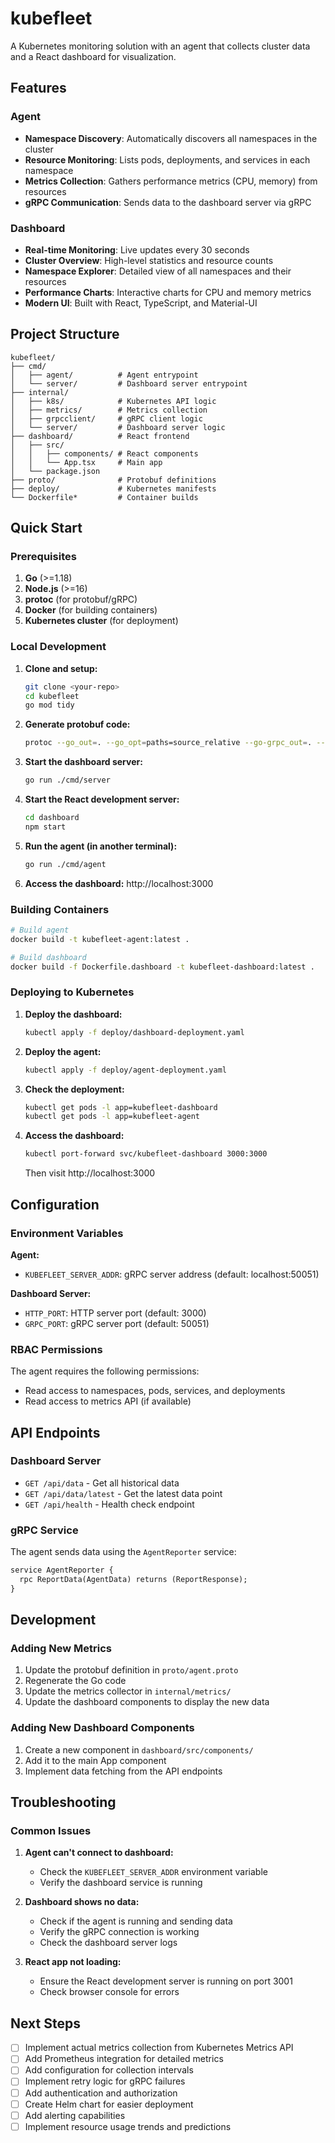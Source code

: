 # kubefleet

A Kubernetes monitoring solution with an agent that collects cluster data and a React dashboard for visualization.

## Features

### Agent
- **Namespace Discovery**: Automatically discovers all namespaces in the cluster
- **Resource Monitoring**: Lists pods, deployments, and services in each namespace
- **Metrics Collection**: Gathers performance metrics (CPU, memory) from resources
- **gRPC Communication**: Sends data to the dashboard server via gRPC

### Dashboard
- **Real-time Monitoring**: Live updates every 30 seconds
- **Cluster Overview**: High-level statistics and resource counts
- **Namespace Explorer**: Detailed view of all namespaces and their resources
- **Performance Charts**: Interactive charts for CPU and memory metrics
- **Modern UI**: Built with React, TypeScript, and Material-UI

## Project Structure

```
kubefleet/
├── cmd/
│   ├── agent/          # Agent entrypoint
│   └── server/         # Dashboard server entrypoint
├── internal/
│   ├── k8s/            # Kubernetes API logic
│   ├── metrics/        # Metrics collection
│   ├── grpcclient/     # gRPC client logic
│   └── server/         # Dashboard server logic
├── dashboard/          # React frontend
│   ├── src/
│   │   ├── components/ # React components
│   │   └── App.tsx     # Main app
│   └── package.json
├── proto/              # Protobuf definitions
├── deploy/             # Kubernetes manifests
└── Dockerfile*         # Container builds
```

## Quick Start

### Prerequisites

1. **Go** (>=1.18)
2. **Node.js** (>=16)
3. **protoc** (for protobuf/gRPC)
4. **Docker** (for building containers)
5. **Kubernetes cluster** (for deployment)

### Local Development

1. **Clone and setup:**
   ```sh
   git clone <your-repo>
   cd kubefleet
   go mod tidy
   ```

2. **Generate protobuf code:**
   ```sh
   protoc --go_out=. --go_opt=paths=source_relative --go-grpc_out=. --go-grpc_opt=paths=source_relative proto/agent.proto
   ```

3. **Start the dashboard server:**
   ```sh
   go run ./cmd/server
   ```

4. **Start the React development server:**
   ```sh
   cd dashboard
   npm start
   ```

5. **Run the agent (in another terminal):**
   ```sh
   go run ./cmd/agent
   ```

6. **Access the dashboard:** http://localhost:3000

### Building Containers

```sh
# Build agent
docker build -t kubefleet-agent:latest .

# Build dashboard
docker build -f Dockerfile.dashboard -t kubefleet-dashboard:latest .
```

### Deploying to Kubernetes

1. **Deploy the dashboard:**
   ```sh
   kubectl apply -f deploy/dashboard-deployment.yaml
   ```

2. **Deploy the agent:**
   ```sh
   kubectl apply -f deploy/agent-deployment.yaml
   ```

3. **Check the deployment:**
   ```sh
   kubectl get pods -l app=kubefleet-dashboard
   kubectl get pods -l app=kubefleet-agent
   ```

4. **Access the dashboard:**
   ```sh
   kubectl port-forward svc/kubefleet-dashboard 3000:3000
   ```
   Then visit http://localhost:3000

## Configuration

### Environment Variables

**Agent:**
- `KUBEFLEET_SERVER_ADDR`: gRPC server address (default: localhost:50051)

**Dashboard Server:**
- `HTTP_PORT`: HTTP server port (default: 3000)
- `GRPC_PORT`: gRPC server port (default: 50051)

### RBAC Permissions

The agent requires the following permissions:
- Read access to namespaces, pods, services, and deployments
- Read access to metrics API (if available)

## API Endpoints

### Dashboard Server

- `GET /api/data` - Get all historical data
- `GET /api/data/latest` - Get the latest data point
- `GET /api/health` - Health check endpoint

### gRPC Service

The agent sends data using the `AgentReporter` service:

```protobuf
service AgentReporter {
  rpc ReportData(AgentData) returns (ReportResponse);
}
```

## Development

### Adding New Metrics

1. Update the protobuf definition in `proto/agent.proto`
2. Regenerate the Go code
3. Update the metrics collector in `internal/metrics/`
4. Update the dashboard components to display the new data

### Adding New Dashboard Components

1. Create a new component in `dashboard/src/components/`
2. Add it to the main App component
3. Implement data fetching from the API endpoints

## Troubleshooting

### Common Issues

1. **Agent can't connect to dashboard:**
   - Check the `KUBEFLEET_SERVER_ADDR` environment variable
   - Verify the dashboard service is running

2. **Dashboard shows no data:**
   - Check if the agent is running and sending data
   - Verify the gRPC connection is working
   - Check the dashboard server logs

3. **React app not loading:**
   - Ensure the React development server is running on port 3001
   - Check browser console for errors

## Next Steps

- [ ] Implement actual metrics collection from Kubernetes Metrics API
- [ ] Add Prometheus integration for detailed metrics
- [ ] Add configuration for collection intervals
- [ ] Implement retry logic for gRPC failures
- [ ] Add authentication and authorization
- [ ] Create Helm chart for easier deployment
- [ ] Add alerting capabilities
- [ ] Implement resource usage trends and predictions

